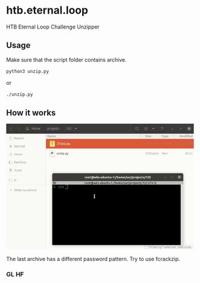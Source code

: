 # htb.eternal.loop
HTB Eternal Loop Challenge Unzipper

## Usage

Make sure that the script folder contains archive.

```bash
python3 unzip.py
```
or 
```bash
./unzip.py
```

## How it works

![](https://github.com/ioneov/htb.eternal.loop/blob/main/file.gif)

The last archive has a different password pattern. Try to use fcrackzip.

### GL HF

